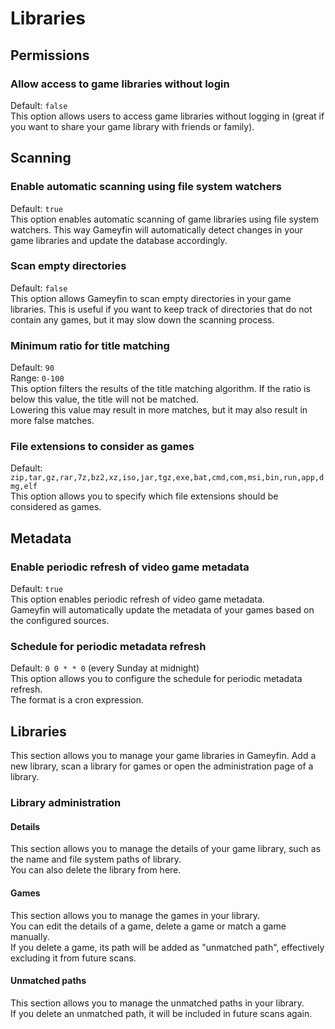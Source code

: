 # Libraries

## Permissions

### Allow access to game libraries without login
Default: `false`  
This option allows users to access game libraries without logging in (great if you want to share your game library with friends or family).

## Scanning

### Enable automatic scanning using file system watchers
Default: `true`  
This option enables automatic scanning of game libraries using file system watchers. This way Gameyfin will automatically detect changes in your game libraries and update the database accordingly.

### Scan empty directories
Default: `false`  
This option allows Gameyfin to scan empty directories in your game libraries. This is useful if you want to keep track of directories that do not contain any games, but it may slow down the scanning process.

### Minimum ratio for title matching
Default: `90`  
Range: `0-100`  
This option filters the results of the title matching algorithm. If the ratio is below this value, the title will not be matched.  
Lowering this value may result in more matches, but it may also result in more false matches.

### File extensions to consider as games
Default: `zip,tar,gz,rar,7z,bz2,xz,iso,jar,tgz,exe,bat,cmd,com,msi,bin,run,app,dmg,elf`  
This option allows you to specify which file extensions should be considered as games.

## Metadata

### Enable periodic refresh of video game metadata
Default: `true`  
This option enables periodic refresh of video game metadata.  
Gameyfin will automatically update the metadata of your games based on the configured sources.

### Schedule for periodic metadata refresh
Default: `0 0 * * 0` (every Sunday at midnight)  
This option allows you to configure the schedule for periodic metadata refresh.  
The format is a cron expression.

## Libraries
This section allows you to manage your game libraries in Gameyfin.
Add a new library, scan a library for games or open the administration page of a library.

### Library administration

#### Details
This section allows you to manage the details of your game library, such as the name and file system paths of library.  
You can also delete the library from here.

#### Games
This section allows you to manage the games in your library.  
You can edit the details of a game, delete a game or match a game manually.  
If you delete a game, its path will be added as "unmatched path", effectively excluding it from future scans.

#### Unmatched paths
This section allows you to manage the unmatched paths in your library.  
If you delete an unmatched path, it will be included in future scans again.